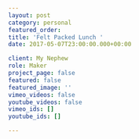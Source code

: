 ```yaml
---
layout: post
category: personal
featured_order: 
title: 'Felt Packed Lunch '
date: 2017-05-07T23:00:00.000+00:00

client: My Nephew
role: Maker
project_page: false
featured: false
featured_image: ''
vimeo_videos: false
youtube_videos: false
vimeo_ids: []
youtube_ids: []

---
```

